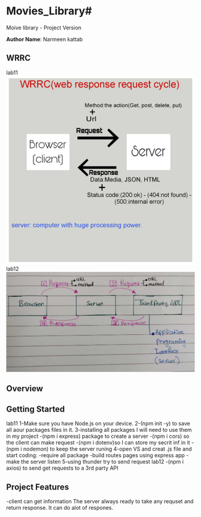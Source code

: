 # Movies_Library#
Moive library - Project Version

**Author Name**: Narmeen kattab

## WRRC
lab11
![wrrc](1.jpg)
lab12
![img2](./IMG_20230321_202033_edit_81813642943244.jpg)
## Overview

## Getting Started
lab11
1-Make sure you have Node.js on your device.
2-(npm init -y) to save all aour packages files in it.
3-installing all packages I will need to use them in my project
-(npm i express) package to create a server
-(npm i cors) so the client can make request
-(npm i dotenv)so I can store my secrit inf in it
-(npm i nodemon) to keep the server runing
4-open VS and creat .js file and start coding:
 -require all package
 -build routes pages using express app
 -make the server listen
 5-using thunder try to send request
lab12
-(npm i axios) to send get requests to a 3rd party API


## Project Features
-client can get information
The server always ready to take any requset and return response. It can do alot of respones.